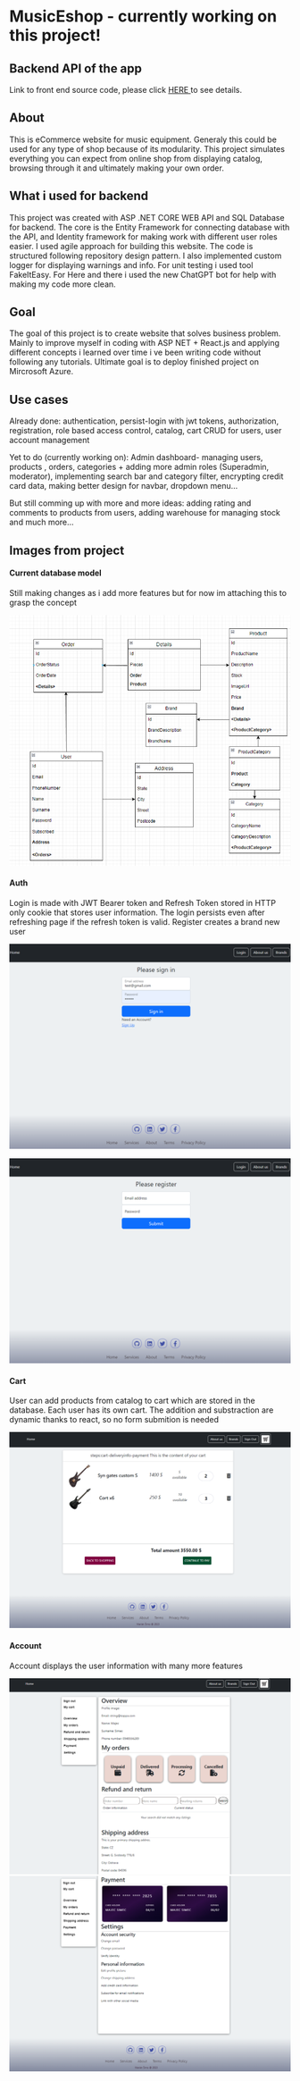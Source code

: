 # MusicEshop - currently working on this project!

## Backend API of the app
Link to front end source code, please click <a href="https://github.com/levi7x/eshop-react"> HERE </a> to see details.

<h2> About </h3>
<p>
This is eCommerce website for music equipment. Generaly this could be used for any type of shop because of its modularity. This project simulates everything you can expect from online shop from displaying catalog, browsing through it and ultimately making your own order.
</p>

<h2> What i used for backend </h2>
<p>
This project was created with ASP .NET CORE WEB API and SQL Database for backend. The core is the Entity Framework for connecting database with the API, and Identity framework for making work with different user roles easier. I used agile approach for building this website. The code is structured following repository design pattern. I also implemented custom logger for displaying warnings and info. For unit testing i used tool FakeItEasy. For  Here and there i used the new ChatGPT bot for help with making my code more clean.
</p>

<h2> Goal </h2>
<p>
The goal of this project is to create website that solves business problem. Mainly to improve myself in coding with ASP NET + React.js and applying different concepts i learned over time i ve been writing code without following any tutorials. Ultimate goal is to deploy finished project on Mircrosoft Azure.
</p>

<h2> Use cases </h2>
<p>
Already done:
authentication, persist-login with jwt tokens, authorization, registration, role based access control, catalog, cart CRUD for users, user account management


Yet to do (currently working on): Admin dashboard- managing users, products , orders, categories + adding more admin roles (Superadmin, moderator), implementing search bar and category filter, encrypting credit card data, making better design for navbar, dropdown menu...

But still comming up with more and more ideas: adding rating and comments to products from users, adding warehouse for managing stock and much more...
</p>



<h2> Images from project </h2>

<h4> Current database model </h4>
<p> Still making changes as i add more features but for now im attaching this to grasp the concept</p>

![model](https://github.com/levi7x/MyImages/blob/main/ghub-imgs/eshop/model.png?raw=true)

<h4> Auth </h4>
<p> Login is made with JWT Bearer token and Refresh Token stored in HTTP only cookie that stores user information. The login persists even after refreshing page if the refresh token is valid. Register creates a brand new user </p> 

![log](https://github.com/levi7x/MyImages/blob/main/ghub-imgs/eshop/login.png?raw=true)

![reg](https://github.com/levi7x/MyImages/blob/main/ghub-imgs/eshop/reg.png?raw=true)

<h4> Cart </h4>
<p> User can add products from catalog to cart which are stored in the database. Each user has its own cart. The addition and substraction are dynamic thanks to react, so no form submition is needed</p>

![cart](https://github.com/levi7x/MyImages/blob/main/ghub-imgs/eshop/cart.png?raw=true)

<h4> Account </h4>
<p> Account displays the user information with many more features </p>

![acc1](https://github.com/levi7x/MyImages/blob/main/ghub-imgs/eshop/acc1.png?raw=true)
![acc2](https://github.com/levi7x/MyImages/blob/main/ghub-imgs/eshop/acc2.png?raw=true)
